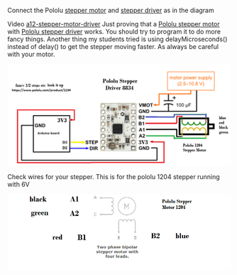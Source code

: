 


Connect the Pololu [stepper motor](https://www.pololu.com/product/1204) and [stepper driver](https://www.pololu.com/product/2134) as in the diagram


Video [a12-stepper-motor-driver](https://youtu.be/7wl20CeagmU?list=PL57Dnr1H_egsL0r4RXPA4PY2yZhOJk5Nr&t=5s) Just proving that a [Pololu stepper motor](https://www.pololu.com/product/1204) with [Pololu stepper driver](https://www.pololu.com/product/2134) works. You should try to program it to do more fancy things. Another thing my students tried is using delayMicroseconds() instead of delay() to get the stepper moving faster. As always be careful with your motor.





![](image-pololu8834Driver08-use2.png)


Check wires for your stepper. This is for the pololu 1204 stepper running with 6V

![](diagram.png)

